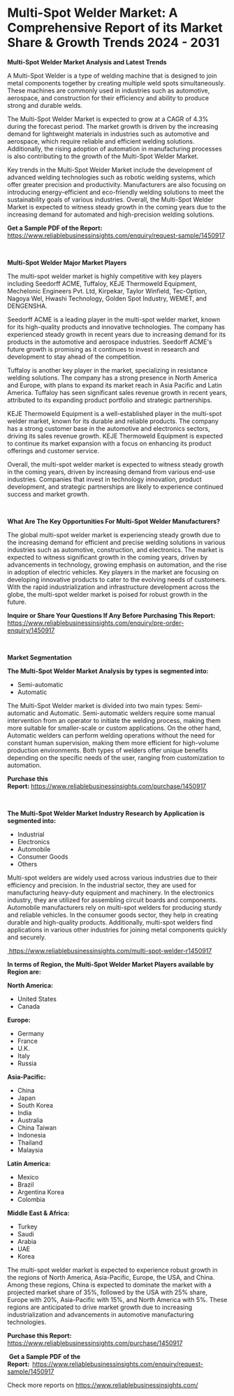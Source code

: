 <p><h1>Multi-Spot Welder Market: A Comprehensive Report of its Market Share & Growth Trends 2024 - 2031</h1></p><p><strong>Multi-Spot Welder Market Analysis and Latest Trends</strong></p>
<p><p>A Multi-Spot Welder is a type of welding machine that is designed to join metal components together by creating multiple weld spots simultaneously. These machines are commonly used in industries such as automotive, aerospace, and construction for their efficiency and ability to produce strong and durable welds.</p><p>The Multi-Spot Welder Market is expected to grow at a CAGR of 4.3% during the forecast period. The market growth is driven by the increasing demand for lightweight materials in industries such as automotive and aerospace, which require reliable and efficient welding solutions. Additionally, the rising adoption of automation in manufacturing processes is also contributing to the growth of the Multi-Spot Welder Market.</p><p>Key trends in the Multi-Spot Welder Market include the development of advanced welding technologies such as robotic welding systems, which offer greater precision and productivity. Manufacturers are also focusing on introducing energy-efficient and eco-friendly welding solutions to meet the sustainability goals of various industries. Overall, the Multi-Spot Welder Market is expected to witness steady growth in the coming years due to the increasing demand for automated and high-precision welding solutions.</p></p>
<p><strong>Get a Sample PDF of the Report:&nbsp;</strong> <a href="https://www.reliablebusinessinsights.com/enquiry/request-sample/1450917">https://www.reliablebusinessinsights.com/enquiry/request-sample/1450917</a></p>
<p>&nbsp;</p>
<p><strong>Multi-Spot Welder Major Market Players</strong></p>
<p><p>The multi-spot welder market is highly competitive with key players including Seedorff ACME, Tuffaloy, KEJE Thermoweld Equipment, Mechelonic Engineers Pvt. Ltd, Kirpekar, Taylor Winfield, Tec-Option, Nagoya Wel, Hwashi Technology, Golden Spot Industry, WEMET, and DENGENSHA.</p><p>Seedorff ACME is a leading player in the multi-spot welder market, known for its high-quality products and innovative technologies. The company has experienced steady growth in recent years due to increasing demand for its products in the automotive and aerospace industries. Seedorff ACME's future growth is promising as it continues to invest in research and development to stay ahead of the competition.</p><p>Tuffaloy is another key player in the market, specializing in resistance welding solutions. The company has a strong presence in North America and Europe, with plans to expand its market reach in Asia Pacific and Latin America. Tuffaloy has seen significant sales revenue growth in recent years, attributed to its expanding product portfolio and strategic partnerships.</p><p>KEJE Thermoweld Equipment is a well-established player in the multi-spot welder market, known for its durable and reliable products. The company has a strong customer base in the automotive and electronics sectors, driving its sales revenue growth. KEJE Thermoweld Equipment is expected to continue its market expansion with a focus on enhancing its product offerings and customer service.</p><p>Overall, the multi-spot welder market is expected to witness steady growth in the coming years, driven by increasing demand from various end-use industries. Companies that invest in technology innovation, product development, and strategic partnerships are likely to experience continued success and market growth.</p></p>
<p>&nbsp;</p>
<p><strong>What Are The Key Opportunities For Multi-Spot Welder Manufacturers?</strong></p>
<p><p>The global multi-spot welder market is experiencing steady growth due to the increasing demand for efficient and precise welding solutions in various industries such as automotive, construction, and electronics. The market is expected to witness significant growth in the coming years, driven by advancements in technology, growing emphasis on automation, and the rise in adoption of electric vehicles. Key players in the market are focusing on developing innovative products to cater to the evolving needs of customers. With the rapid industrialization and infrastructure development across the globe, the multi-spot welder market is poised for robust growth in the future.</p></p>
<p><strong>Inquire or Share Your Questions If Any Before Purchasing This Report:</strong> <a href="https://www.reliablebusinessinsights.com/enquiry/pre-order-enquiry/1450917">https://www.reliablebusinessinsights.com/enquiry/pre-order-enquiry/1450917</a></p>
<p>&nbsp;</p>
<p><strong>Market Segmentation</strong></p>
<p><strong>The Multi-Spot Welder Market Analysis by types is segmented into:</strong></p>
<p><ul><li>Semi-automatic</li><li>Automatic</li></ul></p>
<p><p>The Multi-Spot Welder market is divided into two main types: Semi-automatic and Automatic. Semi-automatic welders require some manual intervention from an operator to initiate the welding process, making them more suitable for smaller-scale or custom applications. On the other hand, Automatic welders can perform welding operations without the need for constant human supervision, making them more efficient for high-volume production environments. Both types of welders offer unique benefits depending on the specific needs of the user, ranging from customization to automation.</p></p>
<p><strong>Purchase this Report:&nbsp;</strong><a href="https://www.reliablebusinessinsights.com/purchase/1450917">https://www.reliablebusinessinsights.com/purchase/1450917</a></p>
<p>&nbsp;</p>
<p><strong>The Multi-Spot Welder Market Industry Research by Application is segmented into:</strong></p>
<p><ul><li>Industrial</li><li>Electronics</li><li>Automobile</li><li>Consumer Goods</li><li>Others</li></ul></p>
<p><p>Multi-spot welders are widely used across various industries due to their efficiency and precision. In the industrial sector, they are used for manufacturing heavy-duty equipment and machinery. In the electronics industry, they are utilized for assembling circuit boards and components. Automobile manufacturers rely on multi-spot welders for producing sturdy and reliable vehicles. In the consumer goods sector, they help in creating durable and high-quality products. Additionally, multi-spot welders find applications in various other industries for joining metal components quickly and securely.</p></p>
<p><a href="https://www.reliablebusinessinsights.com/multi-spot-welder-r1450917">&nbsp;https://www.reliablebusinessinsights.com/multi-spot-welder-r1450917</a></p>
<p><strong>In terms of Region, the Multi-Spot Welder Market Players available by Region are:</strong></p>
<p>
    <p> <strong> North America: </strong>
        <ul>
            <li>United States</li>
            <li>Canada</li>
        </ul>
        </p> 
    <p> <strong> Europe: </strong>
        <ul>
            <li>Germany</li>
            <li>France</li>
            <li>U.K.</li>
            <li>Italy</li>
            <li>Russia</li>
        </ul>
        </p> 
    <p> <strong> Asia-Pacific: </strong>
        <ul>
            <li>China</li>
            <li>Japan</li>
            <li>South Korea</li>
            <li>India</li>
            <li>Australia</li>
            <li>China Taiwan</li>
            <li>Indonesia</li>
            <li>Thailand</li>
            <li>Malaysia</li>
        </ul>
        </p> 
    <p> <strong> Latin America: </strong>
        <ul>
            <li>Mexico</li>
            <li>Brazil</li>
            <li>Argentina Korea</li>
            <li>Colombia</li>
        </ul>
        </p> 
    <p> <strong> Middle East & Africa: </strong>
        <ul>
            <li>Turkey</li>
            <li>Saudi</li>
            <li>Arabia</li>
            <li>UAE</li>
            <li>Korea</li>
        </ul>
    </p>
    </p>
<p><p>The multi-spot welder market is expected to experience robust growth in the regions of North America, Asia-Pacific, Europe, the USA, and China. Among these regions, China is expected to dominate the market with a projected market share of 35%, followed by the USA with 25% share, Europe with 20%, Asia-Pacific with 15%, and North America with 5%. These regions are anticipated to drive market growth due to increasing industrialization and advancements in automotive manufacturing technologies.</p></p>
<p><strong>Purchase this Report: </strong><a href="https://www.reliablebusinessinsights.com/purchase/1450917">https://www.reliablebusinessinsights.com/purchase/1450917</a></p>
<p>&nbsp;<strong>Get a Sample PDF of the Report:&nbsp;&nbsp;</strong><a href="https://www.reliablebusinessinsights.com/enquiry/request-sample/1450917">https://www.reliablebusinessinsights.com/enquiry/request-sample/1450917</a></p>
<p><strong></strong></p>
<p>Check more reports on <a href="https://www.reliablebusinessinsights.com/">https://www.reliablebusinessinsights.com/</a></p>